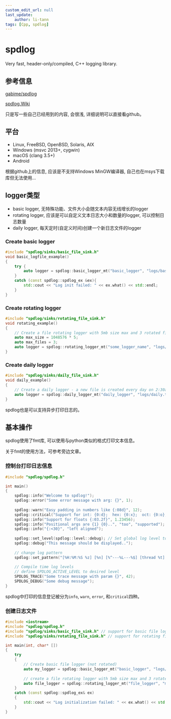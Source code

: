 ```yaml
---
custom_edit_url: null
last_update:
    author: li-tann
tags: [Cpp, spdlog]
---
```


# spdlog

Very fast, header-only/compiled, C++ logging library.

## 参考信息

[gabime/spdlog](https://github.com/gabime/spdlog)

[spdlog.Wiki](https://github.com/gabime/spdlog/wiki)

只是写一些自己已经用到的内容, 会很浅, 详细说明可以直接看github。

## 平台

- Linux, FreeBSD, OpenBSD, Solaris, AIX
- Windows (msvc 2013+, cygwin)
- macOS (clang 3.5+)
- Android

根据github上的信息, 应该是不支持Windows MinGW编译器, 自己也在msys下载库但无法使用...

## logger类型

- basic logger, 无特殊功能、文件大小会随文本内容无线增长的logger
- rotating logger, 应该是可以自定义文本日志大小和数量的logger, 可以控制日志数量
- daily logger, 每天定时(自定义时间)创建一个新日志文件的logger

### Create basic logger

```cpp
#include "spdlog/sinks/basic_file_sink.h"
void basic_logfile_example()
{
    try {
        auto logger = spdlog::basic_logger_mt("basic_logger", "logs/basic-log.txt");
    }
    catch (const spdlog::spdlog_ex &ex){
        std::cout << "Log init failed: " << ex.what() << std::endl;
    }
}
```

### Create rotating logger

```cpp
#include "spdlog/sinks/rotating_file_sink.h"
void rotating_example()
{
    // Create a file rotating logger with 5mb size max and 3 rotated files
    auto max_size = 1048576 * 5;
    auto max_files = 3;
    auto logger = spdlog::rotating_logger_mt("some_logger_name", "logs/rotating.txt", max_size, max_files);
}
```

### Create daily logger

```cpp
#include "spdlog/sinks/daily_file_sink.h"
void daily_example()
{
    // Create a daily logger - a new file is created every day on 2:30am
    auto logger = spdlog::daily_logger_mt("daily_logger", "logs/daily.txt", 2, 30);
}
```

spdlog也是可以支持异步打印日志的。

## 基本操作

spdlog使用了fmt库, 可以使用与python类似的格式打印文本信息。

关于fmt的使用方法，可参考旁边文章。

### 控制台打印日志信息

```cpp
#include "spdlog/spdlog.h"

int main() 
{
    spdlog::info("Welcome to spdlog!");
    spdlog::error("Some error message with arg: {}", 1);
    
    spdlog::warn("Easy padding in numbers like {:08d}", 12);
    spdlog::critical("Support for int: {0:d};  hex: {0:x};  oct: {0:o}; bin: {0:b}", 42);
    spdlog::info("Support for floats {:03.2f}", 1.23456);
    spdlog::info("Positional args are {1} {0}..", "too", "supported");
    spdlog::info("{:<30}", "left aligned");
    
    spdlog::set_level(spdlog::level::debug); // Set global log level to debug
    spdlog::debug("This message should be displayed..");    
    
    // change log pattern
    spdlog::set_pattern("[%H:%M:%S %z] [%n] [%^---%L---%$] [thread %t] %v");
    
    // Compile time log levels
    // define SPDLOG_ACTIVE_LEVEL to desired level
    SPDLOG_TRACE("Some trace message with param {}", 42);
    SPDLOG_DEBUG("Some debug message");
}
```

spdlog中打印的信息登记被分为`info`, `warn`, `error`, 和`critical`四种。

### 创建日志文件

```cpp
#include <iostream>
#include "spdlog/spdlog.h"
#include "spdlog/sinks/basic_file_sink.h" // support for basic file logging
#include "spdlog/sinks/rotating_file_sink.h" // support for rotating file logging

int main(int, char* [])
{
    try 
    {
        // Create basic file logger (not rotated)
        auto my_logger = spdlog::basic_logger_mt("basic_logger", "logs/basic.txt");
        
        // create a file rotating logger with 5mb size max and 3 rotated files
        auto file_logger = spdlog::rotating_logger_mt("file_logger", "myfilename", 1024 * 1024 * 5, 3);
    }
    catch (const spdlog::spdlog_ex& ex)
    {
        std::cout << "Log initialization failed: " << ex.what() << std::endl;
    }
}
```
